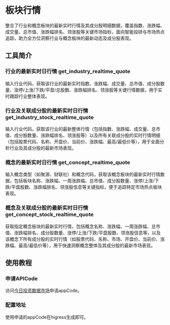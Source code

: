 # 板块行情

整合了行业和概念板块的最新实时行情及其成分股明细数据，覆盖指数、涨跌幅、成交量、总市值、涨跌幅排名、领涨股等关键市场指标，面向智能投研与市场热点追踪，助力全方位洞察行业与概念板块的最新动态及成分股表现。

## 工具简介
### 行业的最新实时日行情 get_industry_realtime_quote
输入行业代码，获取该行业的最新实时指数、涨跌幅、成交量、总市值、成分股数量、涨停/上涨/下跌/平盘/总股数、涨跌幅排名、领涨股等关键行情数据，用于实时跟踪行业整体表现。


### 行业及关联成分股的最新实时日行情 get_industry_stock_realtime_quote
输入行业代码，获取该行业的最新整体行情（包括指数、涨跌幅、成交量、总市值、成分股数量、涨跌幅排名、领涨股等）以及所有关联成分股的实时行情明细（包括股票代码、名称、开盘价、当前价、涨跌幅、最高/最低价等），用于全面分析行业及其成分股的最新市场表现。


### 概念的最新实时日行情 get_concept_realtime_quote
输入概念类型（如聚源、财联社）和概念代码，获取该概念板块的最新实时行情数据，包括板块名称、涨跌幅、一周涨跌幅、总市值、成分股数量、涨停/上涨/下跌/平盘股数、涨跌幅排名、领涨股信息等关键指标，便于追踪特定市场热点板块表现。

### 概念及关联成分股的最新实时日行情 get_concept_stock_realtime_quote
获取指定概念板块的最新实时行情，包括概念名称、涨跌幅、一周涨跌幅、总市值、涨跌幅排名、成分股数量、涨停/上涨/下跌/平盘股数、领涨股信息等，以及该概念下所有成分股的实时行情（如股票代码、名称、市场、开盘价、当前价、涨跌幅、最高/最低价等），用于快速洞察概念整体及其成分股的最新市场表现。

## 使用教程
### 申请APICode
访问[今日投资数据市场](https://data-api.investoday.net/mcp)申请appCode。


### 配置地址
使用申请的appCode在higress生成即可。

